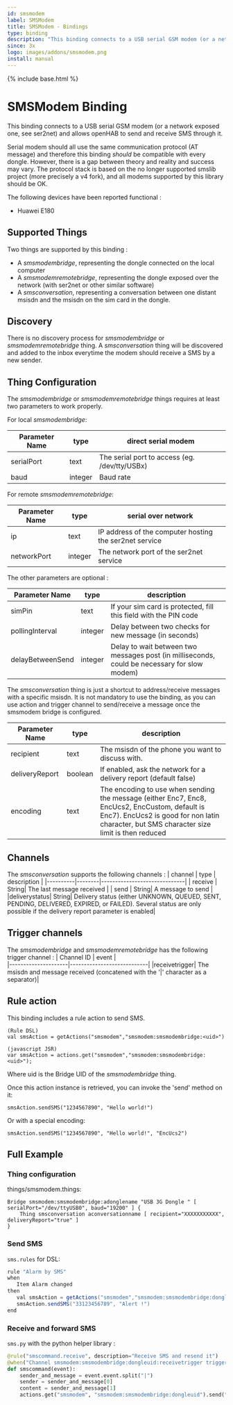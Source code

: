 ```yaml
---
id: smsmodem
label: SMSModem
title: SMSModem - Bindings
type: binding
description: "This binding connects to a USB serial GSM modem (or a network exposed one, see ser2net) and allows openHAB to send and receive SMS through it."
since: 3x
logo: images/addons/smsmodem.png
install: manual
---
```


<!-- Attention authors: Do not edit directly. Please add your changes to the appropriate source repository -->

{% include base.html %}

# SMSModem Binding

This binding connects to a USB serial GSM modem (or a network exposed one, see ser2net) and allows openHAB to send and receive SMS through it.

Serial modem should all use the same communication protocol (AT message) and therefore this binding _should_ be compatible with every dongle.
However, there is a gap between theory and reality and success may vary.
The protocol stack is based on the no longer supported smslib project (more precisely a v4 fork), and all modems supported by this library should be OK. 

The following devices have been reported functional :

-  Huawei E180

## Supported Things

Two things are supported by this binding :

- A *smsmodembridge*, representing the dongle connected on the local computer
- A *smsmodemremotebridge*, representing the dongle exposed over the network (with ser2net or other similar software)
- A *smsconversation*, representing a conversation between one distant msisdn and the msisdn on the sim card in the dongle.

## Discovery

There is no discovery process for *smsmodembridge* or *smsmodemremotebridge* thing.
A *smsconversation* thing will be discovered and added to the inbox everytime the modem should receive a SMS by a new sender.

## Thing Configuration

The *smsmodembridge* or *smsmodemremotebridge* things requires at least two parameters to work properly.

For local *smsmodembridge*:

| Parameter Name | type | direct serial modem   |
|----------------|-------|----------------------|
|serialPort| text | The serial port to access (eg. /dev/tty/USBx) |
|baud| integer | Baud rate        |

For remote *smsmodemremotebridge*:

| Parameter Name | type | serial over network                  |
|----------------|-------|----------------------|
|ip| text | IP address of the computer hosting the ser2net service|
|networkPort| integer | The network port of the ser2net service |


The other parameters are optional :

| Parameter Name | type | description     |
|-----------------|------|---------------------|
|simPin          | text | If your sim card is protected, fill this field with the PIN code|
|pollingInterval| integer | Delay between two checks for new message (in seconds)|
|delayBetweenSend| integer | Delay to wait between two messages post (in milliseconds, could be necessary for slow modem)|

The *smsconversation* thing is just a shortcut to address/receive messages with a specific msisdn. It is not mandatory to use the binding, as you can use action and trigger channel to send/receive a message once the smsmodem bridge is configured.

| Parameter Name | type | description               |
|------------|----------|----------|
| recipient | text | The msisdn of the phone you want to discuss with.|
| deliveryReport | boolean | If enabled, ask the network for a delivery report (default false)|
| encoding | text | The encoding to use when sending the message (either Enc7, Enc8, EncUcs2, EncCustom, default is Enc7). EncUcs2 is good for non latin character, but SMS character size limit is then reduced|



## Channels

The *smsconversation* supports the following channels :
| channel  | type   | description                  |
|----------|--------|------------------------------|
| receive | String| The last message received |
| send | String| A message to send |
|deliverystatus| String| Delivery status (either UNKNOWN, QUEUED, SENT, PENDING, DELIVERED, EXPIRED, or FAILED). Several status are only possible if the delivery report parameter is enabled|

## Trigger channels

The *smsmodembridge* and *smsmodemremotebridge* has the following trigger channel :
| Channel ID          | event                      |  
|---------------------|----------------------------|
|receivetrigger| The msisdn and message received (concatened with the '\|' character as a separator)|


## Rule action

This binding includes a rule action to send SMS.

```
(Rule DSL)
val smsAction = getActions("smsmodem","smsmodem:smsmodembridge:<uid>")
```

```
(javascript JSR)
var smsAction = actions.get("smsmodem","smsmodem:smsmodembridge:<uid>");
```

Where uid is the Bridge UID of the *smsmodembridge* thing.

Once this action instance is retrieved, you can invoke the 'send' method on it:

```
smsAction.sendSMS("1234567890", "Hello world!")
```

Or with a special encoding:

```
smsAction.sendSMS("1234567890", "Hello world!", "EncUcs2")
```

## Full Example

### Thing configuration

things/smsmodem.things:

```
Bridge smsmodem:smsmodembridge:adonglename "USB 3G Dongle " [ serialPort="/dev/ttyUSB0", baud="19200" ] {
    Thing smsconversation aconversationname [ recipient="XXXXXXXXXXX", deliveryReport="true" ]
}
```

### Send SMS

`sms.rules` for DSL:

```java
rule "Alarm by SMS"
when
   Item Alarm changed
then
   val smsAction = getActions("smsmodem","smsmodem:smsmodembridge:dongleuid")
   smsAction.sendSMS("33123456789", "Alert !")
end
```

### Receive and forward SMS

`sms.py` with the python helper library :

```python
@rule("smscommand.receive", description="Receive SMS and resend it")
@when("Channel smsmodem:smsmodembridge:dongleuid:receivetrigger triggered")
def smscommand(event):
    sender_and_message = event.event.split("|")
    sender = sender_and_message[0]
    content = sender_and_message[1]
    actions.get("smsmodem", "smsmodem:smsmodembridge:dongleuid").send("336123456789", sender + " just send the following message: " + content)
```
